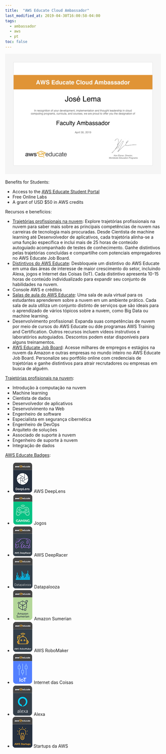 ```yaml
---
title:  "AWS Educate Cloud Ambassador"
last_modified_at: 2019-04-30T16:00:58-04:00
tags:
  - ambassador
  - aws
  - pt
toc: false
---
```


![](/assets/images/posts/2019-04-30-aws-ambassador/2019-04-30-aws-ambassador.jpg)

Benefits for Students:
- Access to the [AWS Educate Student Portal](https://aws.amazon.com/pt/education/awseducate/)
- Free Online Labs
- A grant of USD $50 in AWS credits

Recursos e benefícios:
- [Trajetórias profissionais na nuvem](https://aws.amazon.com/pt/education/awseducate/pathways-and-badges/): Explore trajetórias profissionais na nuvem para saber mais sobre as principais competências de nuvem nas carreiras de tecnologia mais procuradas. Desde Cientista de machine learning até Desenvolvedor de aplicativos, cada trajetória alinha-se a uma função específica e inclui mais de 25 horas de conteúdo autoguiado acompanhado de testes de conhecimento. Ganhe distintivos pelas trajetórias concluídas e compartilhe com potenciais empregadores no AWS Educate Job Board.
- [Distintivos do AWS Educate](https://aws.amazon.com/pt/education/awseducate/pathways-and-badges/): Desbloqueie um distintivo do AWS Educate em uma das áreas de interesse de maior crescimento do setor, incluindo Alexa, jogos e Internet das Coisas (IoT). Cada distintivo apresenta 10-15 horas de conteúdo individualizado para expandir seu conjunto de habilidades na nuvem.
- Console AWS e créditos
- [Salas de aula do AWS Educate](https://aws.amazon.com/pt/education/awseducate/classrooms/): Uma sala de aula virtual para os estudantes aprenderem sobre a nuvem em um ambiente prático. Cada sala de aula utiliza um conjunto distinto de serviços que são ideais para o aprendizado de vários tópicos sobre a nuvem, como Big Data ou machine learning.
- Desenvolvimento profissional: Expanda suas competências de nuvem por meio de cursos do AWS Educate ou dde programas AWS Training and Certification. Outros recursos incluem vídeos instrutivos e laboratórios autoguiados. Descontos podem estar disponíveis para alguns treinamentos.
- [AWS Educate Job Board](https://aws.amazon.com/pt/education/awseducate/aws-educate-job-board/): Acesse milhares de empregos e estágios na nuvem da Amazon e outras empresas no mundo inteiro no AWS Educate Job Board. Personalize seu portfólio online com credenciais de trajetórias e ganhe distintivos para atrair recrutadores ou empresas em busca de alguém.


[Trajetórias profisionais na nuvem](https://aws.amazon.com/pt/education/awseducate/pathways-and-badges/):
- Introdução à computação na nuvem
- Machine learning
- Cientista de dados
- Desenvolvedor de aplicativos
- Desenvolvimento na Web
- Engenheiro de software
- Especialista em segurança cibernética
- Engenheiro de DevOps
- Arquiteto de soluções
- Associado de suporte à nuvem
- Engenheiro de suporte à nuvem
- Integração de dados

[AWS Educate Badges](https://aws.amazon.com/pt/education/awseducate/pathways-and-badges/):
- ![](/assets/images/posts/2019-04-30-aws-ambassador/badge0.png) AWS DeepLens
- ![](/assets/images/posts/2019-04-30-aws-ambassador/badge1.png) Jogos
- ![](/assets/images/posts/2019-04-30-aws-ambassador/badge2.png) AWS DeepRacer
- ![](/assets/images/posts/2019-04-30-aws-ambassador/badge3.png) Datapalooza
- ![](/assets/images/posts/2019-04-30-aws-ambassador/badge4.png) Amazon Sumerian
- ![](/assets/images/posts/2019-04-30-aws-ambassador/badge5.png) AWS RoboMaker
- ![](/assets/images/posts/2019-04-30-aws-ambassador/badge6.png) Internet das Coisas
- ![](/assets/images/posts/2019-04-30-aws-ambassador/badge7.png) Alexa
- ![](/assets/images/posts/2019-04-30-aws-ambassador/badge8.png) Startups da AWS
